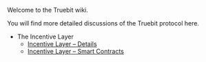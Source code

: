 Welcome to the Truebit wiki.

You will find more detailed discussions of the Truebit protocol here.

* The Incentive Layer
  * [Incentive Layer – Details](https://github.com/TrueBitFoundation/Developer-Resources/wiki/Incentive-Layer-%E2%80%93-Details)
  * [Incentive Layer – Smart Contracts](https://github.com/TrueBitFoundation/Developer-Resources/wiki/Incentive-Layer-%E2%80%93-Smart-Contracts)
